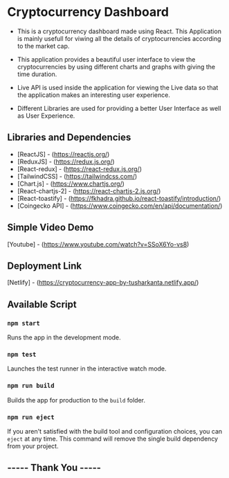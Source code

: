 # Cryptocurrency Dashboard

- This is a cryptocurrency dashboard made using React. This Application is mainly usefull for viwing all the details of    cryptocurrencies according to the market cap.

- This application provides a beautiful user interface to view the cryptocurrencies by using different charts and  graphs with giving the time duration.

- Live API is used inside the application for viewing the Live data so that the application makes an interesting user experience.

- Different Libraries are used for providing a better User Interface as well as User Experience.

## Libraries and Dependencies
- [ReactJS] - (https://reactjs.org/)
- [ReduxJS] - (https://redux.js.org/)
- [React-redux] - (https://react-redux.js.org/)
- [TailwindCSS] - (https://tailwindcss.com/)
- [Chart.js] - (https://www.chartjs.org/)
- [React-chartjs-2] - (https://react-chartjs-2.js.org/)
- [React-toastify] - (https://fkhadra.github.io/react-toastify/introduction/)
- [Coingecko API] - (https://www.coingecko.com/en/api/documentation/)

## Simple Video Demo

[Youtube] - (https://www.youtube.com/watch?v=SSoX6Yo-vs8)

## Deployment Link
[Netlify] - (https://cryptocurrency-app-by-tusharkanta.netlify.app/)

## Available Script

### `npm start`
Runs the app in the development mode.

### `npm test`
Launches the test runner in the interactive watch mode.

### `npm run build`
Builds the app for production to the `build` folder.

### `npm run eject`
If you aren't satisfied with the build tool and configuration choices, you can `eject` at any time. This command will remove the single build dependency from your project.


## ----- Thank You -----
